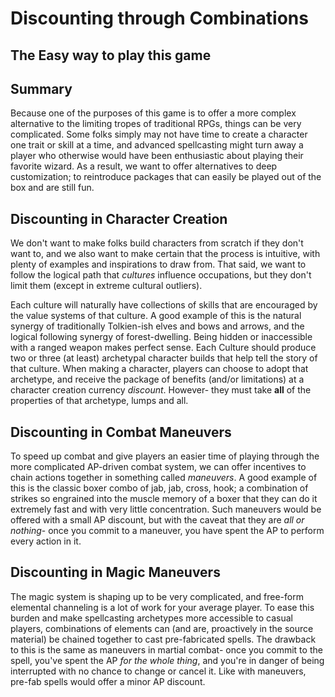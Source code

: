 # Discounting through Combinations #
## The Easy way to play this game ##

**Summary**
----
Because one of the purposes of this game is to offer a more complex alternative to the limiting tropes of traditional RPGs, things can be very complicated. Some folks simply may not have time to create a character one trait or skill at a time, and advanced spellcasting might turn away a player who otherwise would have been enthusiastic about playing their favorite wizard. As a result, we want to offer alternatives to deep customization; to reintroduce packages that can easily be played out of the box and are still fun.


**Discounting in Character Creation**
----
We don't want to make folks build characters from scratch if they don't want to, and we also want to make certain that the process is intuitive, with plenty of examples and inspirations to draw from. That said, we want to follow the logical path that *cultures* influence occupations, but they don't limit them (except in extreme cultural outliers).

Each culture will naturally have collections of skills that are encouraged by the value systems of that culture. A good example of this is the natural synergy of traditionally Tolkien-ish elves and bows and arrows, and the logical following synergy of forest-dwelling. Being hidden or inaccessible with a ranged weapon makes perfect sense. Each Culture should produce two or three (at least) archetypal character builds that help tell the story of that culture. When making a character, players can choose to adopt that archetype, and receive the package of benefits (and/or limitations) at a character creation currency *discount*. However- they must take **all** of the properties of that archetype, lumps and all.


**Discounting in Combat Maneuvers**
----
To speed up combat and give players an easier time of playing through the more complicated AP-driven combat system, we can offer incentives to chain actions together in something called *maneuvers*. A good example of this is the classic boxer combo of jab, jab, cross, hook; a combination of strikes so engrained into the muscle memory of a boxer that they can do it extremely fast and with very little concentration. Such maneuvers would be offered with a small AP discount, but with the caveat that they are *all or nothing*- once you commit to a maneuver, you have spent the AP to perform every action in it.

**Discounting in Magic Maneuvers**
----
The magic system is shaping up to be very complicated, and free-form elemental channeling is a lot of work for your average player. To ease this burden and make spellcasting archetypes more accessible to casual players, combinations of elements can (and are, proactively in the source material) be chained together to cast pre-fabricated spells. The drawback to this is the same as maneuvers in martial combat- once you commit to the spell, you've spent the AP *for the whole thing*, and you're in danger of being interrupted with no chance to change or cancel it. Like with maneuvers, pre-fab spells would offer a minor AP discount.